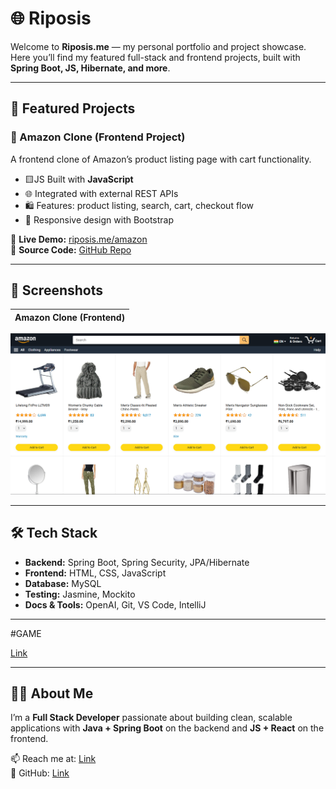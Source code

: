# 🌐 Riposis

Welcome to **Riposis.me** — my personal portfolio and project showcase.  
Here you’ll find my featured full-stack and frontend projects, built with **Spring Boot, JS, Hibernate, and more**.

---

## 🚀 Featured Projects

### 🛒 Amazon Clone (Frontend Project)
A frontend clone of Amazon’s product listing page with cart functionality.  
- 🟨JS Built with **JavaScript**  
- 🌐 Integrated with external REST APIs  
- 🛍️ Features: product listing, search, cart, checkout flow  
- 🎨 Responsive design with Bootstrap  

🔗 **Live Demo:** [riposis.me/amazon](https://riposis.me/Amazon)  
📂 **Source Code:** [GitHub Repo](https://github.com/RIP0SIS/Amazon)

---

## 📸 Screenshots

| Amazon Clone (Frontend) |
|--------------------------|
![A screenshot of the Amazon clone project interface](image.png)

---

## 🛠️ Tech Stack

- **Backend:** Spring Boot, Spring Security, JPA/Hibernate  
- **Frontend:** HTML, CSS, JavaScript
- **Database:** MySQL   
- **Testing:** Jasmine, Mockito  
- **Docs & Tools:** OpenAI, Git, VS Code, IntelliJ

---
#GAME

[Link](index.html)

---

## 👨‍💻 About Me

I’m a **Full Stack Developer** passionate about building clean, scalable applications with **Java + Spring Boot** on the backend and **JS + React** on the frontend.  

📫 Reach me at: [Link](mailto:restinpeace869@gmail.com)  
📂 GitHub: [Link](https://github.com/RIP0SIS)
